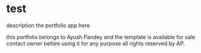 # test

description the portfolio app here

this portfolio belongs to Ayush Pandey and the template is available for sale contact owner before using it for any purpose all rights reserved by AP.
